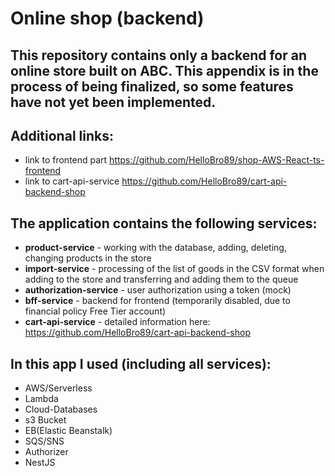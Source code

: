 # Online shop (backend)
## This repository contains only a backend for an online store built on ABC. This appendix is in the process of being finalized, so some features have not yet been implemented.
## Additional links:
- link to frontend part https://github.com/HelloBro89/shop-AWS-React-ts-frontend
- link to cart-api-service https://github.com/HelloBro89/cart-api-backend-shop
## The application contains the following services:
- **product-service** - working with the database, adding, deleting, changing products in the store
- **import-service** - processing of the list of goods in the CSV format when adding to the store and transferring and adding them to the queue
- **authorization-service** - user authorization using a token (mock)
- **bff-service** - backend for frontend (temporarily disabled, due to financial policy Free Tier account)
- **cart-api-service** - detailed information here: https://github.com/HelloBro89/cart-api-backend-shop 

## In this app I used (including all services):
- AWS/Serverless
- Lambda
- Cloud-Databases
- s3 Bucket
- EB(Elastic Beanstalk)
- SQS/SNS
- Authorizer
- NestJS